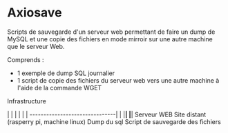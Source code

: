 # Axiosave
Scripts de sauvegarde d'un serveur web permettant de faire un dump de MySQL et une copie des fichiers en mode mirroir sur une autre machine que le serveur Web.

Comprends : 
 - 1 exemple de dump SQL journalier
 - 1 script de copie des fichiers du serveur web vers une autre machine à l'aide de la commande WGET
 
 Infrastructure 
 
 |      |                                |      |
 |      | -------------------------------|      |
 |______|                                |______|
Serveur WEB                             Site distant (rasperry pi, machine linux)
Dump du sql                             Script de sauvegarde des fichiers
